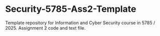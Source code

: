 # Security-5785-Ass2-Template
Template repository for Information and Cyber Security course in 5785 / 2025.  Assignment 2 code and text file.
